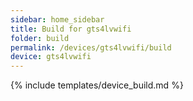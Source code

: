 ```yaml
---
sidebar: home_sidebar
title: Build for gts4lvwifi
folder: build
permalink: /devices/gts4lvwifi/build
device: gts4lvwifi
---
```

{% include templates/device_build.md %}
